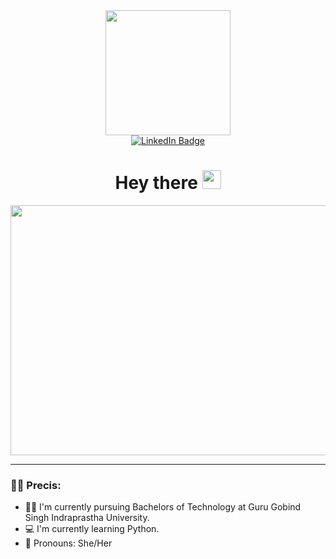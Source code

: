 <!-- BLOG-POST-LIST:START -->
<div id="header" align="center">
<img src="https://media.giphy.com/media/Tgw604MyLJnDtbi4t0/giphy.gif" width="200"/>
</div>
<div align="center">
<a href="https://www.linkedin.com/in/palkinkapoor05/">
    <img src="https://img.shields.io/badge/LinkedIn-blue?style=for-the-badge&logo=linkedin&logoColor=white" alt="LinkedIn Badge"/>
  </a>
<h1>
  Hey there
  <img src="https://media.giphy.com/media/hvRJCLFzcasrR4ia7z/giphy.gif" width="30px"/>
</h1>
</div>
<div align="center">
  <img src="https://media.giphy.com/media/ZgTR3UQ9XAWDvqy9jv/giphy.gif" width="600" height="400"/>
</div>

---

### :woman_technologist: Precis:
- :woman_student: I'm currently pursuing Bachelors of Technology at Guru Gobind Singh Indraprastha University.
- :computer: I'm currently learning Python.
- :information_desk_person: Pronouns: She/Her
<!-- BLOG-POST-LIST:END -->
